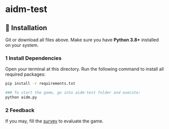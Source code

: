 # aidm-test

## 📌 Installation

Git or download all files above. Make sure you have **Python 3.8+** installed on your system.

### 1 Install Dependencies
Open your terminal at this directory. Run the following command to install all required packages:
```sh
pip install -r requirements.txt

### To start the game, go into aidm-test folder and execute:
python aidm.py
```
### 2 Feedback
If you may, fill the [survey](https://forms.office.com/e/d8gfynZGD7) to evaluate the game.
